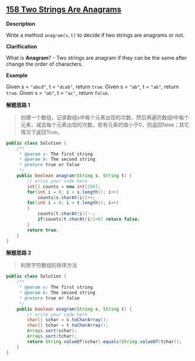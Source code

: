 ## [158 Two Strings Are Anagrams](http://www.lintcode.com/en/problem/two-strings-are-anagrams/)

**Description**

Write a method `anagram(s,t)` to decide if two strings are anagrams or not.

**Clarification**

What is **Anagram**?
\- Two strings are anagram if they can be the same after change the order of characters.

**Example**

Given s = `"abcd"`, t = `"dcab"`, return `true`.
Given s = `"ab"`, t = `"ab"`, return `true`.
Given s = `"ab"`, t = `"ac"`, return `false`.

**解题思路 1**

> 创建一个数组，记录数组s中每个元素出现的次数，然后再遍历数组t中每个元素，减去每个元素出现的次数，若有元素的值小于0，则返回false；其它情况下返回True。

```java
public class Solution {
    /**
     * @param s: The first string
     * @param b: The second string
     * @return true or false
     */
    public boolean anagram(String s, String t) {
        // write your code here
        int[] counts = new int[256];
        for(int i = 0; i < s.length(); i++)
            counts[s.charAt(i)]++;
        for(int i = 0; i < t.length(); i++)
        {
            counts[t.charAt(i)]--;
            if(counts[t.charAt(i)]<0) return false;
        }
        return true;
    }
}
```

**解题思路 2**

> 利用字符数组的排序方法

```java
public class Solution {
    /**
     * @param s: The first string
     * @param b: The second string
     * @return true or false
     */
    public boolean anagram(String s, String t) {
        // write your code here
        char[] schar = s.toCharArray();
        char[] tchar = t.toCharArray();
        Arrays.sort(schar);
        Arrays.sort(tchar);
        return String.valueOf(schar).equals(String.valueOf(tchar));
    }
}
```

